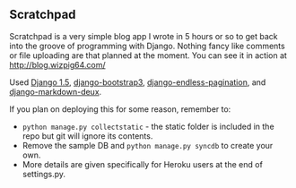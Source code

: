 Scratchpad
----------

Scratchpad is a very simple blog app I wrote in 5 hours or so to get back into the groove of programming with Django. Nothing fancy like comments or file uploading are that planned at the moment. You can see it in action at http://blog.wizpig64.com/

Used [Django 1.5](https://www.djangoproject.com/), [django-bootstrap3](https://github.com/dyve/django-bootstrap3), [django-endless-pagination](https://github.com/frankban/django-endless-pagination), and [django-markdown-deux](https://github.com/trentm/django-markdown-deux). 

If you plan on deploying this for some reason, remember to:

- `python manage.py collectstatic` - the static folder is included in the repo but git will ignore its contents.
- Remove the sample DB and `python manage.py syncdb` to create your own.
- More details are given specifically for Heroku users at the end of settings.py.
